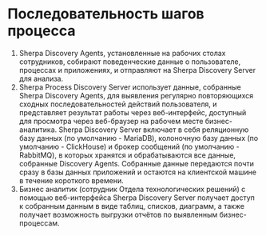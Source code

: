 # Последовательность шагов процесса

1. Sherpa Discovery Agents, установленные на рабочих столах сотрудников, собирают поведенческие данные о пользователе, процессах и приложениях, и отправляют на Sherpa Discovery Server для анализа.
2. Sherpa Process Discovery Server использует данные, собранные Sherpa Discovery Agents, для выявления регулярно повторяющихся сходных последовательностей действий пользователя, и представляет результат работы через веб-интерфейс, доступный для просмотра через веб-браузер на рабочем месте бизнес-аналитика. Sherpa Discovery Server включает в себя реляционную базу данных (по умолчанию - MariaDB), колоночную базу данных (по умолчанию - ClickHouse) и брокер сообщений (по умолчанию - RabbitMQ), в которых хранятся и обрабатываются все данные, собранные Discovery Agents. Собранные данные передаются почти сразу в базы данных приложений и остаются на клиентской машине в течение короткого времени.
3. Бизнес аналитик (сотрудник Отдела технологических решений) с помощью веб-интерфейса Sherpa Discovery Server получает доступ к собранным данным в виде таблиц, списков, диаграмм, а также получает возможность выгрузки отчётов по выявленным бизнес-процессам.
